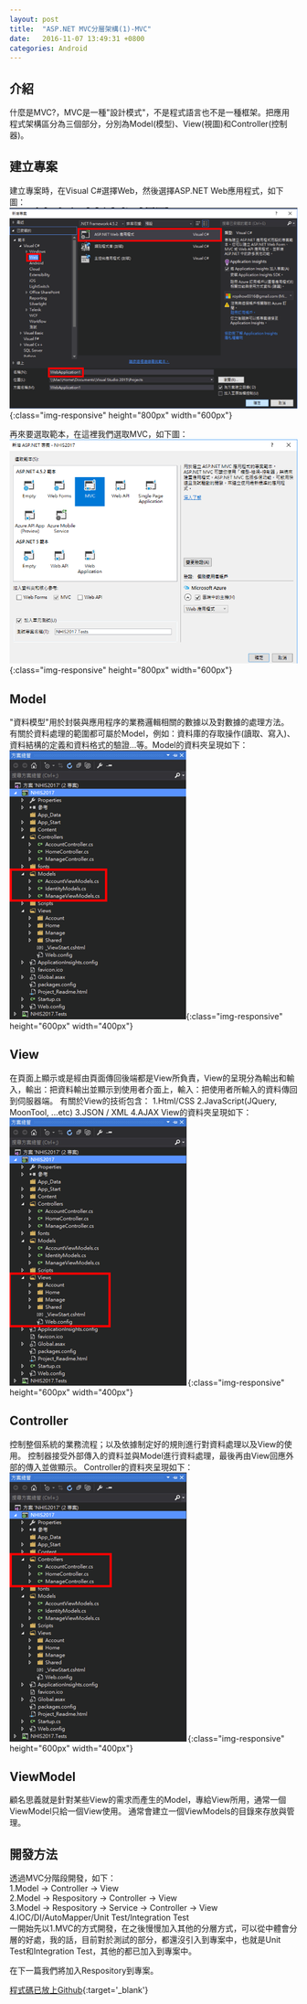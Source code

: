 ```yaml
---
layout: post
title:  "ASP.NET MVC分層架構(1)-MVC"
date:   2016-11-07 13:49:31 +0800
categories: Android
---
```


## 介紹
什麼是MVC?，MVC是一種"設計模式"，不是程式語言也不是一種框架。把應用程式架構區分為三個部分，分別為Model(模型)、View(視圖)和Controller(控制器)。

## 建立專案
建立專案時，在Visual C#選擇Web，然後選擇ASP.NET Web應用程式，如下圖：  
![Creat_Project](/image/ASP.NET_MVC(1)_MVC/Creat_Project.png){:class="img-responsive" height="800px" width="600px"}

再來要選取範本，在這裡我們選取MVC，如下圖：  
![Create_ProjectMVC](/image/ASP.NET_MVC(1)_MVC/Create_ProjectMVC.png){:class="img-responsive" height="800px" width="600px"}

## Model
"資料模型"用於封裝與應用程序的業務邏輯相關的數據以及對數據的處理方法。
有關於資料處理的範圍都可屬於Model，例如：資料庫的存取操作(讀取、寫入)、資料結構的定義和資料格式的驗證...等。Model的資料夾呈現如下：  
![Model](/image/ASP.NET_MVC(1)_MVC/Model.png){:class="img-responsive" height="600px" width="400px"}

## View
在頁面上顯示或是經由頁面傳回後端都是View所負責，View的呈現分為輸出和輸入，輸出：把資料輸出並顯示到使用者介面上，輸入：把使用者所輸入的資料傳回到伺服器端。
有關於View的技術包含：
1.Html/CSS
2.JavaScript(JQuery, MoonTool, ...etc)
3.JSON / XML
4.AJAX
View的資料夾呈現如下：  
![View](/image/ASP.NET_MVC(1)_MVC/View.png){:class="img-responsive" height="600px" width="400px"}

##  Controller
控制整個系統的業務流程；以及依據制定好的規則進行對資料處理以及View的使用。
控制器接受外部傳入的資料並與Model進行資料處理，最後再由View回應外部的傳入並做顯示。
Controller的資料夾呈現如下：  
![Controller](/image/ASP.NET_MVC(1)_MVC/Controller.png){:class="img-responsive" height="600px" width="400px"}

##  ViewModel
顧名思義就是針對某些View的需求而產生的Model，專給View所用，通常一個ViewModel只給一個View使用。
通常會建立一個ViewModels的目錄來存放與管理。

## 開發方法
透過MVC分階段開發，如下：  
1.Model -> Controller -> View  
2.Model -> Respository -> Controller -> View  
3.Model -> Respository -> Service -> Controller -> View  
4.IOC/DI/AutoMapper/Unit Test/Integration Test   
一開始先以1.MVC的方式開發，在之後慢慢加入其他的分層方式，可以從中體會分層的好處，我的話，目前對於測試的部分，都還沒引入到專案中，也就是Unit Test和Integration Test，其他的都已加入到專案中。

在下一篇我們將加入Respository到專案。


[程式碼已放上Github](https://github.com/royshow0316/MVC1){:target='_blank'}

[jekyll-docs]: http://jekyllrb.com/docs/home
[jekyll-gh]:   https://github.com/jekyll/jekyll
[jekyll-talk]: https://talk.jekyllrb.com/
